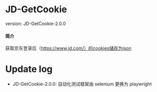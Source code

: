# JD-GetCookie
version: JD-GetCookie-2.0.0

#### 简介 
获取京东登录后（https://www.jd.com/）的cookies储存为json

# Update log
- JD-GetCookie-2.0.0: 自动化测试框架由 selenium 更换为 playwright

